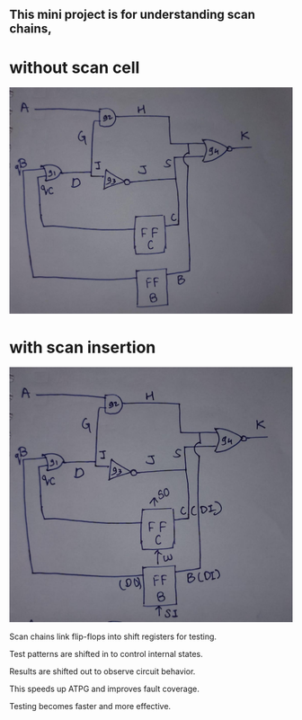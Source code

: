 ## This mini project is for understanding scan chains,

# without scan cell
![without scan cell](img1.jpg)

# with scan insertion
![with scan insertion](img2.jpg)


Scan chains link flip-flops into shift registers for testing.

Test patterns are shifted in to control internal states.

Results are shifted out to observe circuit behavior.

This speeds up ATPG and improves fault coverage.

Testing becomes faster and more effective.